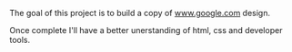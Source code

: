 The goal of this project is to build a copy of www.google.com design.

Once complete I'll have a better unerstanding of html, css and developer tools.